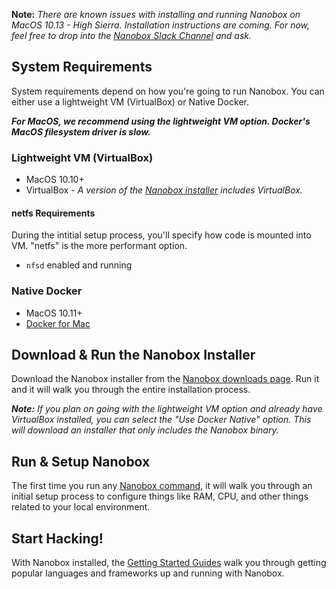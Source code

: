 **Note:** _There are known issues with installing and running Nanobox on MacOS 10.13 - High Sierra. Installation instructions are coming. For now, feel free to drop into the [Nanobox Slack Channel](https://nanoboxio.slack.com) and ask._

## System Requirements
System requirements depend on how you're going to run Nanobox. You can either use a lightweight VM (VirtualBox) or Native Docker.

_**For MacOS, we recommend using the lightweight VM option. Docker's MacOS filesystem driver is slow.**_

### Lightweight VM (VirtualBox)
- MacOS 10.10+
- VirtualBox - _A version of the [Nanobox installer](#download-amp-run-nanobox-installer) includes VirtualBox._

#### netfs Requirements
During the intitial setup process, you'll specify how code is mounted into VM. "netfs" is the more performant option.

- `nfsd` enabled and running

### Native Docker
- MacOS 10.11+
- [Docker for Mac](https://docs.docker.com/docker-for-mac/)

## Download & Run the Nanobox Installer
Download the Nanobox installer from the [Nanobox downloads page](https://dashboard.nanobox.io/download). Run it and it will walk you through the entire installation process.

_**Note:** If you plan on going with the lightweight VM option and already have VirtualBox installed, you can select the "Use Docker Native" option. This will download an installer that only includes the Nanobox binary._

## Run & Setup Nanobox
The first time you run any [Nanobox command](/cli/), it will walk you through an initial setup process to configure things like RAM, CPU, and other things related to your local environment.

## Start Hacking!
With Nanobox installed, the [Getting Started Guides](https://guides.nanobox.io) walk you through getting popular languages and frameworks up and running with Nanobox.
